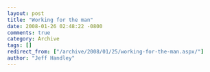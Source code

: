 ```yaml
---
layout: post
title: "Working for the man"
date: 2008-01-26 02:48:22 -0800
comments: true
category: Archive
tags: []
redirect_from: ["/archive/2008/01/25/working-for-the-man.aspx/"]
author: "Jeff Handley"
---
```


